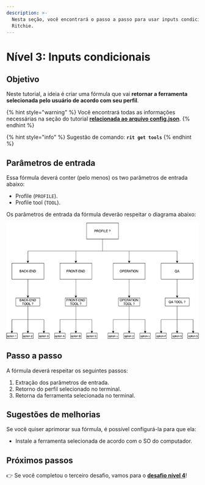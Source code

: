 ```yaml
---
description: >-
  Nesta seção, você encontrará o passo a passo para usar inputs condicionais no
  Ritchie.
---
```


# Nível 3: Inputs condicionais

## Objetivo

Neste tutorial, a ideia é criar uma fórmula que vai **retornar a ferramenta selecionada pelo usuário de acordo com seu perfil**.

{% hint style="warning" %}
Você encontrará todas as informações necessárias na seção do tutorial [**relacionada ao arquivo config.json**](https://docs.ritchiecli.io/v/v2.0-pt/tutoriais/como-implementar-uma-formula#1-config-json).
{% endhint %}

{% hint style="info" %}
Sugestão de comando: **`rit get tools`**
{% endhint %}

## Parâmetros de entrada

Essa fórmula deverá conter \(pelo menos\) os two parâmetros de entrada abaixo:

* Profile \(`PROFILE`\). 
* Profile tool \(`TOOL`\).

Os parâmetros de entrada da fórmula deverão respeitar o diagrama abaixo:

![](../.gitbook/assets/ritchie-conditional-inputs.png)

## Passo a passo

A fórmula deverá respeitar os seguintes passos:

1. Extração dos parâmetros de entrada. 
2. Retorno do perfil selecionado no terminal. 
3. Retorna da ferramenta selecionada no terminal.

## Sugestões de melhorias

Se você quiser aprimorar sua fórmula, é possível configurá-la para que ela:

* Instale a ferramenta selecionada de acordo com o SO do computador.

## Próximos passos 

👉 Se você completou o terceiro desafio, vamos para o [**desafio nível 4**](level-4.md)!

